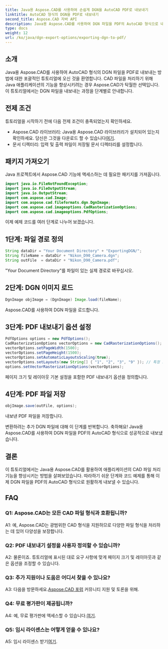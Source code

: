 ```yaml
---
title: Java용 Aspose.CAD를 사용하여 손쉽게 DGN을 AutoCAD PDF로 내보내기
linktitle: AutoCAD 형식의 DGN을 PDF로 내보내기
second_title: Aspose.CAD 자바 API
description: Java용 Aspose.CAD를 사용하여 DGN 파일을 PDF의 AutoCAD 형식으로 내보내는 방법에 대한 단계별 가이드를 살펴보세요. Java 애플리케이션의 CAD 처리 기능을 손쉽게 향상시키십시오.
type: docs
weight: 12
url: /ko/java/dgn-export-options/exporting-dgn-to-pdf/
---
```

## 소개

Java용 Aspose.CAD를 사용하여 AutoCAD 형식의 DGN 파일을 PDF로 내보내는 방법에 대한 포괄적인 튜토리얼에 오신 것을 환영합니다. CAD 파일을 처리하기 위해 Java 애플리케이션의 기능을 향상시키려는 경우 Aspose.CAD가 탁월한 선택입니다. 이 튜토리얼에서는 DGN 파일을 내보내는 과정을 단계별로 안내합니다.


## 전제 조건
튜토리얼을 시작하기 전에 다음 전제 조건이 충족되었는지 확인하세요.
-  Aspose.CAD 라이브러리: Java용 Aspose.CAD 라이브러리가 설치되어 있는지 확인하세요. 당신은 그것을 다운로드 할 수 있습니다[여기](https://releases.aspose.com/cad/java/).
- 문서 디렉터리: 입력 및 출력 파일이 저장될 문서 디렉터리를 설정합니다.

## 패키지 가져오기

Java 프로젝트에서 Aspose.CAD 기능에 액세스하는 데 필요한 패키지를 가져옵니다.

```java
import java.io.FileNotFoundException;
import java.io.FileOutputStream;
import java.io.OutputStream;
import com.aspose.cad.Image;
import com.aspose.cad.fileformats.dgn.DgnImage;
import com.aspose.cad.imageoptions.CadRasterizationOptions;
import com.aspose.cad.imageoptions.PdfOptions;
```

이제 예제 코드를 여러 단계로 나누어 보겠습니다.

## 1단계: 파일 경로 정의

```java
String dataDir = "Your Document Directory" + "ExportingDGN/";
String fileName = dataDir + "Nikon_D90_Camera.dgn";
String outFile  = dataDir + "Nikon_D90_Camera.pdf";
```

"Your Document Directory"를 파일이 있는 실제 경로로 바꾸십시오.

## 2단계: DGN 이미지 로드

```java
DgnImage objImage = (DgnImage) Image.load(fileName);
```

Aspose.CAD를 사용하여 DGN 파일을 로드합니다.

## 3단계: PDF 내보내기 옵션 설정

```java
PdfOptions options = new PdfOptions();
CadRasterizationOptions vectorOptions = new CadRasterizationOptions();
vectorOptions.setPageWidth(1500);
vectorOptions.setPageHeight(1500);
vectorOptions.setAutomaticLayoutsScaling(true);
vectorOptions.setLayouts(new String[] { "1", "2", "3", "9" }); // 특정 보기 내보내기
options.setVectorRasterizationOptions(vectorOptions);
```

페이지 크기 및 레이아웃 기본 설정을 포함한 PDF 내보내기 옵션을 정의합니다.

## 4단계: PDF 파일 저장

```java
objImage.save(outFile, options);
```

내보낸 PDF 파일을 저장합니다.

변환하려는 추가 DGN 파일에 대해 이 단계를 반복합니다. 축하해요! Java용 Aspose.CAD를 사용하여 DGN 파일을 PDF의 AutoCAD 형식으로 성공적으로 내보냈습니다.

## 결론

이 튜토리얼에서는 Java용 Aspose.CAD를 활용하여 애플리케이션의 CAD 파일 처리 기능을 향상시키는 방법을 살펴보았습니다. 따라하기 쉬운 단계와 코드 예제를 통해 이제 DGN 파일을 PDF의 AutoCAD 형식으로 원활하게 내보낼 수 있습니다.

## FAQ

### Q1: Aspose.CAD는 모든 CAD 파일 형식과 호환됩니까?

A1: 예, Aspose.CAD는 광범위한 CAD 형식을 지원하므로 다양한 파일 형식을 처리하는 데 있어 다양성을 보장합니다.

### Q2: PDF 내보내기 설정을 사용자 정의할 수 있습니까?

A2: 물론이죠. 튜토리얼에 표시된 대로 요구 사항에 맞게 페이지 크기 및 레이아웃과 같은 옵션을 조정할 수 있습니다.

### Q3: 추가 지원이나 도움은 어디서 찾을 수 있나요?

 A3: 다음을 방문하세요.[Aspose.CAD 포럼](https://forum.aspose.com/c/cad/19) 커뮤니티 지원 및 토론을 위해.

### Q4: 무료 평가판이 제공됩니까?

 A4: 예, 무료 평가판에 액세스할 수 있습니다.[여기](https://releases.aspose.com/).

### Q5: 임시 라이센스는 어떻게 얻을 수 있나요?

 A5: 임시 라이센스 받기[여기](https://purchase.aspose.com/temporary-license/).